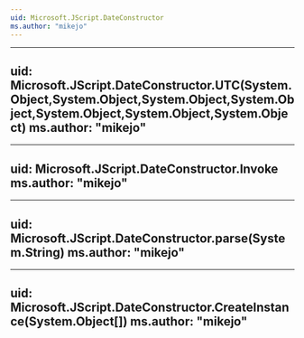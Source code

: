 ```yaml
---
uid: Microsoft.JScript.DateConstructor
ms.author: "mikejo"
---
```


---
uid: Microsoft.JScript.DateConstructor.UTC(System.Object,System.Object,System.Object,System.Object,System.Object,System.Object,System.Object)
ms.author: "mikejo"
---

---
uid: Microsoft.JScript.DateConstructor.Invoke
ms.author: "mikejo"
---

---
uid: Microsoft.JScript.DateConstructor.parse(System.String)
ms.author: "mikejo"
---

---
uid: Microsoft.JScript.DateConstructor.CreateInstance(System.Object[])
ms.author: "mikejo"
---

